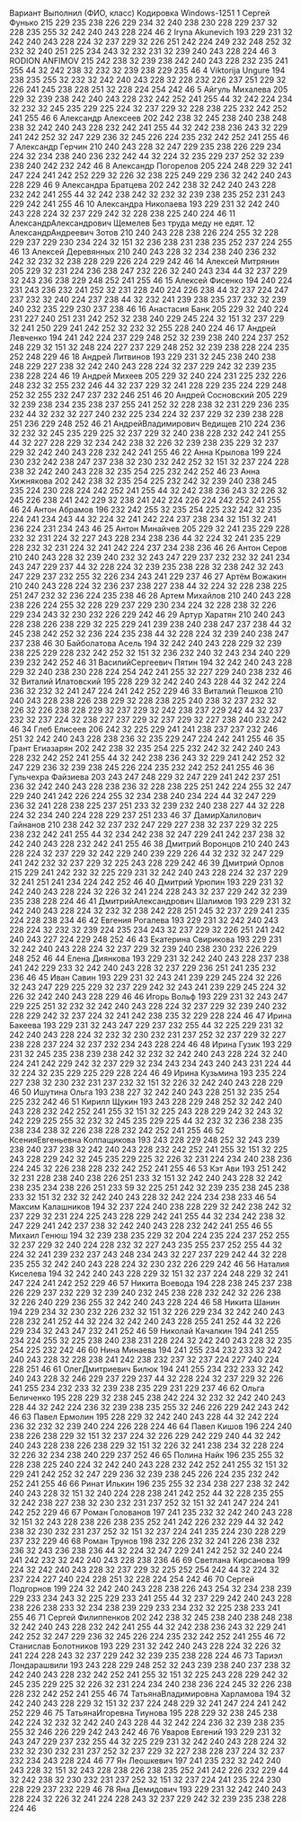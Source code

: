 Вариант	Выполнил (ФИО, класс)	Кодировка Windows-1251
1	Cергей Фунько				215 229 235 238 226 229 234 32 240 238 230 228 229 237 32 228 235 255 32 242 240 243 228 224 46
2	Iryna Akunevich				193 229 231 32 242 240 243 228 224 32 237 229 32 226 251 242 224 249 232 248 252 32 232 32 240 251 225 234 243 32 232 231 32 239 240 243 228 224 46
3	RODION ANFIMOV				215 242 238 32 239 238 242 240 243 228 232 235 241 255 44 32 242 238 32 232 32 239 238 229 235 46
4	Viktorija Ungure			194 238 235 255 32 232 32 242 240 243 228 32 228 232 226 237 251 229 32 226 241 245 238 228 251 32 228 224 254 242 46
5	Айгуль Михалева				205 229 32 239 238 242 240 243 228 232 242 252 241 255 44 32 242 224 234 32 232 32 245 235 229 225 224 32 237 229 32 228 238 225 232 242 252 241 255 46
6	Александр Алексеев			202 242 238 32 245 238 240 238 248 238 32 242 240 243 228 232 242 241 255 44 32 242 238 236 243 32 229 241 242 252 32 247 229 236 32 245 226 224 235 232 242 252 241 255 46
7	Александр Герчин			210 240 243 228 32 247 229 235 238 226 229 234 224 32 234 238 240 236 232 242 44 32 224 32 235 229 237 252 32 239 238 240 242 232 242 46
8	Александр Погорелов			205 224 248 229 32 241 247 224 241 242 252 229 32 226 32 238 225 249 229 236 32 242 240 243 228 229 46
9	Александра Братцева			202 242 238 32 242 240 243 228 232 242 241 255 44 32 242 238 242 32 232 32 239 238 235 252 231 243 229 242 241 255 46
10	Александра Николаева		193 229 231 32 242 240 243 228 224 32 237 229 242 32 228 238 225 240 224 46
11	АлександрАлександрович Щемелев	Без труда меду не едят.
12	АлександрАндреевич Зотов	210 240 243 228 238 226 224 255 32 228 229 237 229 230 234 224 32 151 32 236 238 231 238 235 252 237 224 255 46
13	Алексей Деревянных			210 240 243 228 32 234 238 240 236 232 242 32 232 32 238 228 229 226 224 229 242 46
14	Алексей Митрянин			205 229 32 231 224 236 238 247 232 226 32 240 243 234 44 32 237 229 32 243 236 238 229 248 252 241 255 46
15	Алексей Фисенко				194 240 224 231 243 236 232 241 252 32 231 228 240 224 226 238 44 32 237 224 247 237 232 32 240 224 237 238 44 32 232 241 239 238 235 237 232 32 239 240 232 235 229 230 237 238 46
16	Анастасия Банк				205 229 32 240 224 231 227 240 251 231 242 252 32 238 240 229 245 224 32 151 32 237 229 32 241 250 229 241 242 252 32 232 32 255 228 240 224 46
17	Андрей Левченко				194 241 242 224 237 229 248 252 32 239 238 240 224 237 252 248 229 32 151 32 248 224 227 237 229 248 252 32 239 238 228 224 235 252 248 229 46
18	Андрей Литвинов				193 229 231 32 245 238 240 238 248 229 227 238 32 242 240 243 228 224 32 237 229 242 32 239 235 238 228 224 46
19	Андрей Михеев				205 229 32 240 224 231 225 232 226 248 232 32 255 232 246 44 32 237 229 32 241 228 229 235 224 229 248 252 32 255 232 247 237 232 246 251 46
20	Андрей Сосновский			205 229 32 239 238 234 235 238 237 255 241 252 32 228 238 32 231 229 236 235 232 44 32 232 32 227 240 232 225 234 224 32 237 229 32 239 238 228 251 236 229 248 252 46
21	АндрейВладимирович Ведищев	210 224 236 32 232 32 245 235 229 225 32 237 229 32 240 238 228 232 242 241 255 44 32 227 228 229 32 234 242 238 32 226 32 239 238 235 229 32 237 229 32 242 240 243 228 232 242 241 255 46
22	Анна Крылова				199 224 230 232 242 238 247 237 238 32 230 232 242 252 32 151 32 237 224 228 238 32 242 240 243 228 32 235 254 225 232 242 252 46
23	Анна Хижнякова				202 242 238 32 235 254 225 232 242 32 239 240 238 245 235 224 230 228 224 242 252 241 255 44 32 242 238 236 243 32 226 32 245 226 238 241 242 229 32 238 241 242 224 226 224 242 252 241 255 46
24	Антон Абрамов				196 232 242 255 32 235 254 225 232 242 32 235 224 241 234 243 44 32 224 32 241 242 224 237 238 234 32 151 32 241 236 224 231 234 243 46
25	Антон Минайчев				205 229 32 241 235 229 228 232 32 231 224 32 227 243 228 234 238 236 44 32 224 32 241 235 229 228 232 32 231 224 32 241 242 224 237 234 238 236 46
26	Антон Серов					210 240 243 228 32 239 240 232 32 243 247 229 237 232 232 32 241 234 243 247 229 237 44 32 228 224 32 239 235 238 228 32 238 242 32 243 247 229 237 232 255 32 226 234 243 241 229 237 46
27	Артём Вожакин				210 240 243 228 224 32 236 237 238 227 238 44 32 224 32 228 238 225 251 247 232 32 236 224 235 238 46
28	Артем Михайлов				210 240 243 228 238 226 224 255 32 228 229 237 229 230 234 224 32 228 238 32 226 229 234 243 32 230 232 226 229 242 46
29	Артур Харатян				210 240 243 228 238 226 238 229 32 225 229 241 239 238 240 238 247 237 238 44 32 245 238 242 252 32 236 224 235 238 44 32 228 224 32 239 240 238 247 237 238 46
30	Байболатова Асель			194 32 242 240 243 228 229 32 239 238 225 229 228 232 242 252 32 151 32 236 232 240 32 243 234 240 229 239 232 242 252 46
31	ВасилийСергеевич Пятин		194 32 242 240 243 228 229 32 240 238 230 228 224 254 242 241 255 32 227 229 240 238 232 46
32	Виталий Илатовский			195 228 229 32 242 240 243 228 44 32 242 224 236 32 232 32 241 247 224 241 242 252 229 46
33	Виталий Пешков				210 240 243 228 238 226 238 229 32 228 238 225 240 238 32 237 232 32 226 32 226 238 228 229 32 237 229 32 242 238 237 229 242 44 32 237 232 32 237 224 32 238 227 237 229 32 237 229 32 227 238 240 232 242 46
34	Глеб Елисеев				206 242 32 225 229 241 241 238 237 237 232 246 251 32 242 240 243 228 238 236 32 235 229 247 224 242 241 255 46
35	Грант Егиазарян				202 242 238 32 235 254 225 232 242 32 242 240 243 228 232 242 252 241 255 44 32 242 238 236 243 32 229 241 242 252 32 247 229 236 32 239 238 245 226 224 235 232 242 252 241 255 46
36	Гульчехра Файзиева			203 243 247 248 229 32 247 229 241 242 237 251 236 32 242 240 243 228 238 236 32 228 238 225 251 242 224 255 32 247 229 240 241 242 226 224 255 32 234 238 240 234 224 44 32 247 229 236 32 241 228 238 225 237 251 233 32 239 232 240 238 227 44 32 228 224 32 234 240 224 228 229 237 251 233 46
37	ДамирХалилович Гайнанов		210 238 242 32 237 232 247 229 227 238 32 237 229 32 225 238 232 242 241 255 44 32 234 242 238 32 247 229 241 242 237 238 32 242 240 243 228 232 242 241 255 46
38	Дмитрий Воронцов			210 240 243 228 224 32 237 229 32 242 229 240 239 229 226 44 32 232 32 247 229 241 242 232 32 237 229 32 225 243 228 229 242 46
39	Дмитрий Орлов				215 229 241 242 232 32 225 229 231 32 242 240 243 228 224 32 237 229 32 241 251 241 234 224 242 252 46
40	Дмитрий Урюпин				193 229 231 32 242 240 243 228 224 32 226 32 241 224 228 243 32 237 229 242 32 239 235 238 228 224 46
41	ДмитрийАлександрович Шалимов	193 229 231 32 242 240 243 228 224 32 232 32 238 242 228 251 245 32 237 229 241 235 224 228 238 234 46
42	Евгения Рогалева			193 229 231 32 242 240 243 228 224 32 232 32 239 224 235 234 243 32 237 229 32 226 251 241 242 240 243 227 224 229 248 252 46
43	Екатерина Свирикова			193 229 231 32 242 240 243 228 224 32 237 229 32 239 240 238 230 232 226 229 248 252 46
44	Елена Диянкова				193 229 231 32 242 240 243 228 237 238 241 242 229 233 32 242 240 243 228 32 237 229 236 251 241 235 232 236 46
45	Иван Савин					193 229 231 32 243 241 239 229 245 224 32 226 32 243 247 229 225 229 32 237 229 242 32 243 241 239 229 245 224 32 226 32 242 240 243 228 229 46
46	Игорь Вольф					193 229 231 32 243 247 229 225 251 32 232 32 242 240 243 228 224 32 237 229 32 239 240 232 228 229 242 32 237 224 32 241 242 238 235 32 229 228 224 46
47	Ирина Бакеева				193 229 231 32 243 247 229 237 232 255 44 32 225 229 231 32 242 240 243 228 224 32 232 32 230 232 231 237 252 32 237 229 32 227 238 228 237 224 32 237 232 234 243 228 224 46
48	Ирина Гузик					193 229 231 32 245 235 238 239 238 242 32 232 32 242 240 243 228 224 32 240 224 241 242 229 242 32 237 229 32 234 243 234 243 240 243 231 224 44 32 224 32 235 229 225 229 228 224 46
49	Ирина Кузьмина				193 235 224 227 238 32 230 232 231 237 232 32 151 32 226 32 242 240 243 228 229 46
50	Ишутина Ольга				193 238 227 32 242 240 243 228 251 32 235 254 225 232 242 46
51	Кирилл Щукин				193 243 228 229 248 252 32 242 240 243 228 232 242 252 241 255 32 151 32 225 243 228 229 242 32 243 32 242 229 225 255 32 232 32 245 235 229 225 44 32 232 32 236 238 235 238 234 238 32 226 238 228 232 242 252 241 255 46
52	КсенияЕвгеньевна Колпащикова	193 243 228 229 248 252 32 243 239 238 240 237 238 32 242 240 243 228 232 242 252 241 255 32 151 32 225 243 228 229 242 32 245 235 229 225 32 226 32 231 224 234 240 238 236 224 245 32 226 238 228 232 242 252 241 255 46
53	Кэт Ави						193 251 242 32 231 228 238 240 238 226 251 233 32 151 32 242 240 243 228 32 242 238 235 234 238 226 251 233 59 32 225 251 242 32 239 235 238 245 238 233 32 151 32 232 32 242 240 243 228 32 242 224 234 238 233 46
54	Максим Калашников			194 32 237 224 240 238 228 229 32 242 238 242 32 237 229 32 231 224 225 243 228 229 242 241 255 44 32 234 242 238 32 247 229 241 242 237 238 32 242 240 243 228 232 242 241 255 46
55	Михаил Генюш				194 32 239 238 235 229 32 204 224 235 224 237 252 255 32 237 229 32 240 224 228 232 32 227 243 235 255 237 252 255 44 32 224 32 241 239 232 237 243 248 234 243 32 227 237 229 242 44 32 228 235 255 32 242 240 243 228 224 32 230 232 226 229 242 46
56	Наталия Киселева			194 32 242 240 243 228 229 32 151 32 237 224 248 229 32 241 247 224 241 242 252 229 46
57	Никита Воевода				194 228 238 245 237 238 226 229 237 232 229 32 239 240 232 245 238 228 232 242 32 226 238 32 226 240 229 236 255 32 242 240 243 228 224 46
58	Никита Шанин				194 229 234 32 230 232 226 232 32 151 32 226 229 234 32 242 240 243 228 232 241 252 44 32 224 32 242 240 243 228 255 241 252 44 32 226 229 234 32 243 247 232 241 252 46
59	Николай Качалкин			194 241 255 234 224 255 32 225 238 240 238 231 228 224 32 242 240 243 228 32 235 254 225 232 242 46
60	Нина Минаева				194 241 255 234 232 233 32 242 240 243 228 32 228 238 241 242 238 232 237 32 237 224 227 240 224 228 251 46
61	ОлегДмитриевич Билюк		194 241 255 234 232 233 32 242 240 243 228 32 246 229 237 229 237 44 32 228 224 32 237 229 32 226 241 255 234 232 233 32 239 238 235 229 231 229 237 46
62	Ольга Беличенко				195 228 229 32 238 245 238 242 224 32 232 32 242 240 243 228 44 32 242 224 236 32 239 238 235 255 32 246 226 229 242 243 242 46
63	Павел Ермолин				195 228 229 32 242 240 243 228 44 32 242 224 236 32 232 32 239 240 224 226 228 224 46
64	Павел Кишов					196 224 240 238 226 238 229 32 151 32 237 224 32 226 229 242 229 240 44 32 242 240 243 228 238 226 238 229 32 151 32 226 32 241 238 234 32 228 224 32 226 32 234 238 240 229 237 252 46
65	Полина Найк					196 235 255 32 228 238 225 240 224 32 242 240 243 228 232 242 252 241 255 32 151 32 229 241 242 252 32 247 229 236 32 239 238 245 226 224 235 232 242 252 241 255 46
66	Ринат Илькин				196 235 255 32 234 238 227 238 32 242 240 243 228 32 151 32 240 224 228 238 241 242 252 44 32 228 235 255 32 242 238 227 238 32 230 232 231 237 252 32 151 32 241 247 224 241 242 252 229 46
67	Роман Голованов				197 241 235 232 32 242 240 243 228 32 151 32 243 228 238 226 238 235 252 241 242 226 232 229 44 32 242 238 32 230 232 231 237 252 32 151 32 237 224 241 235 224 230 228 229 237 232 229 46
68	Роман Трунов				198 232 226 232 32 241 226 238 232 236 32 243 236 238 236 44 32 224 32 247 229 241 242 252 32 240 224 241 242 232 32 242 240 243 228 238 236 46
69	Светлана Кирсанова			199 224 32 242 240 243 228 32 237 229 32 225 252 254 242 44 32 224 32 237 224 227 240 224 228 251 32 228 224 254 242 46
70	Сергей Подгорнов			199 224 32 242 240 243 228 238 226 243 254 32 234 238 239 229 233 234 243 32 225 229 233 241 255 44 32 237 229 242 240 243 228 238 226 238 233 32 234 238 239 229 233 234 232 32 225 238 233 241 255 46
71	Сергей Филиппенков			202 242 238 32 245 238 240 238 248 238 32 242 240 243 228 232 242 241 255 44 32 242 238 236 243 32 229 241 242 252 32 247 229 236 32 245 226 224 235 232 242 252 241 255 46
72	Станислав Болотников		193 229 231 32 242 240 243 228 224 32 226 32 241 224 228 243 32 237 229 242 32 239 235 238 228 224 46
73	Тариэл Лондарашвили			193 243 228 229 248 252 32 243 239 238 240 237 238 32 242 240 243 228 232 242 252 241 255 32 151 32 225 243 228 229 242 32 245 235 229 225 32 226 32 231 224 234 240 238 236 224 245 32 226 238 228 232 242 252 241 255 46
74	ТатьянаВладимировна Харламова	194 32 242 240 243 228 229 32 151 32 237 224 248 229 32 241 247 224 241 242 252 229 46
75	ТатьянаИгоревна Тиунова		195 228 229 32 238 245 238 242 224 32 232 32 242 240 243 228 44 32 242 224 236 32 239 238 235 255 32 246 226 229 242 243 242 46
76	Уваров Евгений				193 229 231 32 243 247 229 237 232 255 44 32 225 229 231 32 242 240 243 228 224 32 232 32 230 232 231 237 252 32 237 229 32 227 238 228 237 224 32 237 232 234 243 228 224 46
77	Ян Леошкевич				197 241 235 232 32 242 240 243 228 32 151 32 243 228 238 226 238 235 252 241 242 226 232 229 44 32 242 238 32 230 232 231 237 252 32 151 32 237 224 241 235 224 230 228 229 237 232 229 46
78	Яна Демидович				193 229 231 32 242 240 243 228 224 32 226 32 241 224 228 243 32 237 229 242 32 239 235 238 228 224 46